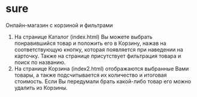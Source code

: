 # sure
Онлайн-магазин с корзиной и фильтрами
1. На странице Каталог (index.html) Вы можете выбрать понравившийся товар и положить его в Корзину, нажав на соответствующую кнопку, которая появляется при наведении на карточку. Также на странице присутствует фильтрация товара и поиск по названию.
2. На странице Корзина (index2.html) отображаются выбранные Вами товары, а также подсчитывается их количество и итоговая стоимость. Если Вы передумали брать какой-либо товар его можно удалить из Корзины.
